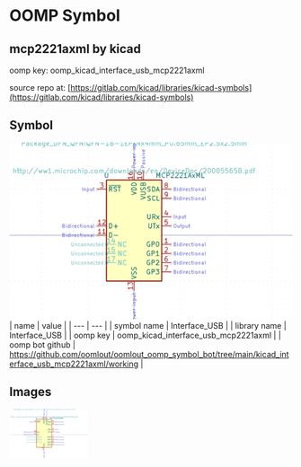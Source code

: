 # OOMP Symbol  
## mcp2221axml  by kicad  
  
oomp key: oomp_kicad_interface_usb_mcp2221axml  
  
source repo at: [https://gitlab.com/kicad/libraries/kicad-symbols](https://gitlab.com/kicad/libraries/kicad-symbols)  
## Symbol  
  
[![working.png](working_600.png)](working.png)  
| name | value | 
| --- | --- | 
| symbol name | Interface_USB | 
| library name | Interface_USB | 
| oomp key | oomp_kicad_interface_usb_mcp2221axml | 
| oomp bot github | https://github.com/oomlout/oomlout_oomp_symbol_bot/tree/main/kicad_interface_usb_mcp2221axml/working | 
## Images  
  
[![working.png](working_140.png)](working.png)  

